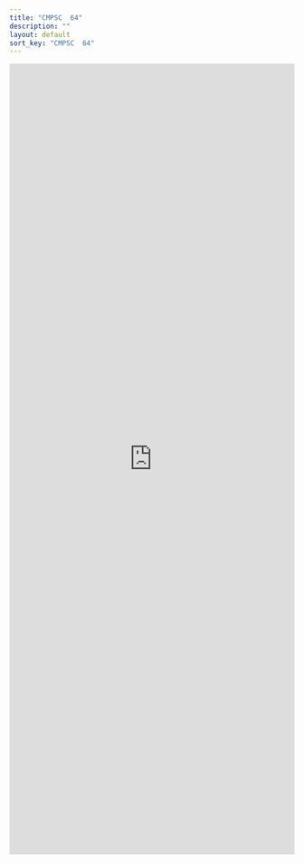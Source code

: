 ```yaml
---
title: "CMPSC  64"
description: ""
layout: default
sort_key: "CMPSC  64"
---
```


<style>
     iframe { width: 100%; height: 1400px; }
</style>

<iframe src="https://calendar.google.com/calendar/embed?src=c_4c6d6f0889c48234d5e409c2d91a72f63339617c67f4ee220bf3282ead4e937e%40group.calendar.google.com&ctz=America%2FLos_Angeles" style="border: 0" width="800" height="600" frameborder="0" scrolling="no"></iframe>
